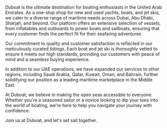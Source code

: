 Duboat is the ultimate destination for boating enthusiasts in the United Arab Emirates. As a one-stop shop for new and used yachts, boats, and jet skis, we cater to a diverse range of maritime needs across Dubai, Abu Dhabi, Sharjah, and beyond. Our platform offers an extensive selection of vessels, from inflatables and outboards to power boats and sailboats, ensuring that every customer finds the perfect fit for their seafaring adventures.

Our commitment to quality and customer satisfaction is reflected in our meticulously curated listings. Each boat and jet ski is thoroughly vetted to ensure it meets our high standards, providing our customers with peace of mind and a seamless buying experience.

In addition to our UAE operations, we have expanded our services to other regions, including Saudi Arabia, Qatar, Kuwait, Oman, and Bahrain, further solidifying our position as a leading maritime marketplace in the Middle East.

At Duboat, we believe in making the open seas accessible to everyone. Whether you're a seasoned sailor or a novice looking to dip your toes into the world of boating, we're here to help you navigate your journey with confidence.

Join us at Duboat, and let's set sail together.
